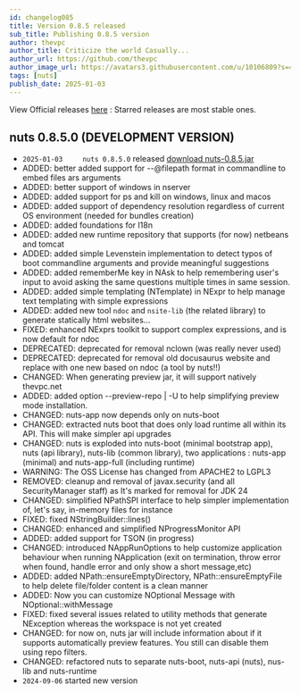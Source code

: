 ```yaml
---
id: changelog085
title: Version 0.8.5 released
sub_title: Publishing 0.8.5 version
author: thevpc
author_title: Criticize the world Casually...
author_url: https://github.com/thevpc
author_image_url: https://avatars3.githubusercontent.com/u/10106809?s=460&u=28d1736bdf0b6e6f81981b3a2ebbd2db369b25c8&v=4
tags: [nuts]
publish_date: 2025-01-03
---
```


View Official releases [here](https://github.com/thevpc/nuts/releases) :
Starred releases are most stable ones.

## nuts 0.8.5.0 (DEVELOPMENT VERSION)
- ```2025-01-03 	nuts 0.8.5.0``` released [download nuts-0.8.5.jar](https://thevpc.net/nuts/nuts-app-0.8.5.jar)
- ADDED: better added support for --@filepath format in commandline to embed files ars arguments
- ADDED: better support of windows in nserver
- ADDED: added support for ps and kill on windows, linux and macos
- ADDED: added support of dependency resolution regardless of current OS environment (needed for bundles creation)
- ADDED: added foundations for I18n
- ADDED: added new runtime repository that supports (for now) netbeans and tomcat
- ADDED: added simple Levenstein implementation to detect typos of boot commandline arguments and provide meaningful suggestions
- ADDED: added rememberMe key in NAsk to help remembering user's input to avoid asking the same questions multiple times in same session.
- ADDED: added simple templating (NTemplate) in NExpr to help manage text templating with  simple expressions
- ADDED: added new tool `ndoc` and `nsite-lib` (the related library) to generate statically html websites...
- FIXED: enhanced NExprs toolkit to support complex expressions, and is now default for ndoc
- DEPRECATED: deprecated for removal nclown (was really never used)
- DEPRECATED: deprecated for removal old docusaurus website and replace with one new based on ndoc (a tool by nuts!!)
- CHANGED: When generating preview jar, it will support natively thevpc.net
- ADDED: added option --preview-repo | -U to help simplifying preview mode installation. 
- CHANGED: nuts-app now depends only on nuts-boot 
- CHANGED: extracted nuts boot that does only load runtime all within its API. This will make simpler api upgrades 
- CHANGED: nuts is exploded into nuts-boot (minimal bootstrap app), nuts (api library), nuts-lib (common library), two applications : nuts-app (minimal) and nuts-app-full (including runtime) 
- WARNING: The OSS License has changed from APACHE2 to LGPL3
- REMOVED: cleanup and removal of javax.security (and all SecurityManager staff) as It's marked for removal for JDK 24
- CHANGED: simplified NPathSPI interface to help simpler implementation of, let's say, in-memory files for instance
- FIXED: fixed NStringBuilder::lines()
- CHANGED: enhanced and simplified NProgressMonitor API
- ADDED: added support for TSON (in progress)
- CHANGED: introduced NAppRunOptions to help customize application behaviour when running NApplication (exit on termination, throw error when found, handle error  and only show a short message,etc)
- ADDED: added NPath::ensureEmptyDirectory, NPath::ensureEmptyFile to help delete file/folder content is a clean manner
- ADDED: Now you can customize NOptional Message with NOptional::withMessage
- FIXED: fixed several issues related to utility methods that generate NException whereas the workspace is not yet created
- CHANGED: for now on, nuts jar will include information about if it supports automatically preview features. You still can disable them using repo filters.  
- CHANGED:  refactored nuts to separate nuts-boot, nuts-api (nuts), nus-lib and nuts-runtime
- ```2024-09-06``` started new version
